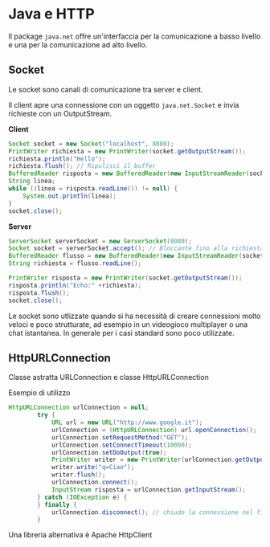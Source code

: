 # Java e HTTP

Il package `java.net` offre un'interfaccia per la comunicazione a basso livello e una per la comunicazione ad alto livello.

## Socket

Le socket sono canali di comunicazione tra server e client.

Il client apre una connessione con un oggetto `java.net.Socket` e invia richieste con un OutputStream.

__Client__

```java
Socket socket = new Socket("localhost", 8080);
PrintWriter richiesta = new PrintWriter(socket.getOutputStream());
richiesta.println("Hello");
richiesta.flush(); // Ripulisci il buffer
BufferedReader risposta = new BufferedReader(new InputStreamReader(socket.getInputStream()));
String linea;
while ((linea = risposta.readLine()) != null) {
    System.out.println(linea);
}
socket.close();
```

__Server__

```java
ServerSocket serverSocket = new ServerSocket(8080);
Socket socket = serverSocket.accept(); // Bloccante fino alla richiesta
BufferedReader flusso = new BufferedReader(new InputStreamReader(socket.getInputStream()));
String richiesta = flusso.readLine();

PrintWriter risposta = new PrintWriter(socket.getOutputStream());
risposta.println("Echo:" +richiesta);
risposta.flush();
socket.close();
```

Le socket sono utlizzate quando si ha necessità di creare connessioni molto veloci e poco strutturate, ad esempio in un videogioco multiplayer o una chat istantanea. In generale per i casi standard sono poco utilizzate.

## HttpURLConnection

Classe astratta URLConnection e classe HttpURLConnection

Esempio di utilizzo

```java
HttpURLConnection urlConnection = null;
        try {
            URL url = new URL("http://www.google.it");
            urlConnection = (HttpURLConnection) url.openConnection();
            urlConnection.setRequestMethod("GET");
            urlConnection.setConnectTimeout(10000);
            urlConnection.setDoOutput(true);
            PrintWriter writer = new PrintWriter(urlConnection.getOutputStream());
            writer.write("q=Ciao");
            writer.flush();
            urlConnection.connect();
            InputStream risposta = urlConnection.getInputStream();
        } catch (IOException e) {
        } finally {
            urlConnection.disconnect(); // chiudo la connessione nel finally
        }
```

Una libreria alternativa è Apache HttpClient